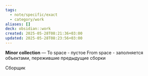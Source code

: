```yaml
---
tags:
  - note/specific/exact
  - category/work
aliases: []
deck: obsidian::work
created: 2025-05-28T08:21:36+03:00
updated: 2025-05-28T08:23:56+03:00
---
```


**Minor collection**
—
To space - пустое
From space - заполняется объектами, пережившие предыдущие сборки

Сборщик
